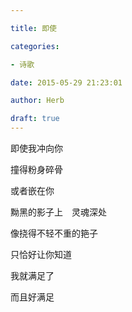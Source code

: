 ```yaml
---

title: 即使

categories:

- 诗歌

date: 2015-05-29 21:23:01

author: Herb

draft: true
---
```


即使我冲向你

撞得粉身碎骨

或者嵌在你

黝黑的影子上　灵魂深处

像挠得不轻不重的筢子

只恰好让你知道

我就满足了

而且好满足